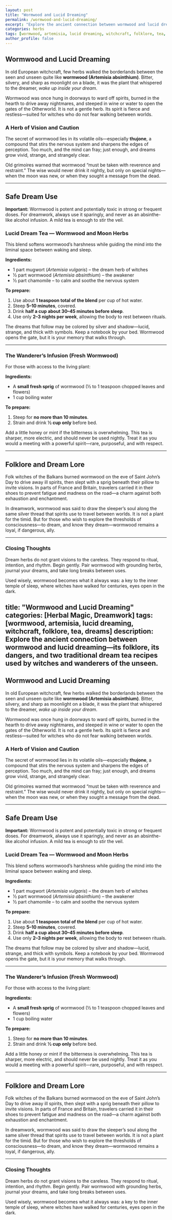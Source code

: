 ```yaml
---
layout: post
title: "Wormwood and Lucid Dreaming"
permalink: /wormwood-and-lucid-dreaming/
excerpt: "Explore the ancient connection between wormwood and lucid dreaming—its folklore, its dangers, and two traditional dream tea recipes used by witches and wanderers of the unseen."
categories: herbs
tags: [wormwood, artemisia, lucid dreaming, witchcraft, folklore, tea, dreams]
author_profile: false
---
```



## Wormwood and Lucid Dreaming

In old European witchcraft, few herbs walked the borderlands between the seen and unseen quite like **wormwood (Artemisia absinthium)**. Bitter, silvery, and sharp as moonlight on a blade, it was the plant that whispered to the dreamer, *wake up inside your dream*.  

Wormwood was once hung in doorways to ward off spirits, burned in the hearth to drive away nightmares, and steeped in wine or water to open the gates of the Otherworld. It is not a gentle herb. Its spirit is fierce and restless—suited for witches who do not fear walking between worlds.

### A Herb of Vision and Caution

The secret of wormwood lies in its volatile oils—especially **thujone**, a compound that stirs the nervous system and sharpens the edges of perception. Too much, and the mind can fray; just enough, and dreams grow vivid, strange, and strangely clear.  

Old grimoires warned that wormwood “must be taken with reverence and restraint.” The wise would never drink it nightly, but only on special nights—when the moon was new, or when they sought a message from the dead.

---

## Safe Dream Use

**Important:** Wormwood is potent and potentially toxic in strong or frequent doses. For dreamwork, always use it sparingly, and never as an absinthe-like alcohol infusion. A mild tea is enough to stir the veil.

### Lucid Dream Tea — Wormwood and Moon Herbs

This blend softens wormwood’s harshness while guiding the mind into the liminal space between waking and sleep.

**Ingredients:**
- 1 part mugwort (*Artemisia vulgaris*) – the dream herb of witches  
- ½ part wormwood (*Artemisia absinthium*) – the awakener  
- ½ part chamomile – to calm and soothe the nervous system  

**To prepare:**
1. Use about **1 teaspoon total of the blend** per cup of hot water.  
2. Steep **5–10 minutes**, covered.  
3. Drink **half a cup about 30–45 minutes before sleep**.  
4. Use only **2–3 nights per week**, allowing the body to rest between rituals.

The dreams that follow may be colored by silver and shadow—lucid, strange, and thick with symbols. Keep a notebook by your bed. Wormwood opens the gate, but it is your memory that walks through.

---

### The Wanderer’s Infusion (Fresh Wormwood)

For those with access to the living plant:

**Ingredients:**
- A **small fresh sprig** of wormwood (½ to 1 teaspoon chopped leaves and flowers)  
- 1 cup boiling water  

**To prepare:**
1. Steep for **no more than 10 minutes**.  
2. Strain and drink **½ cup only** before bed.  

Add a little honey or mint if the bitterness is overwhelming. This tea is sharper, more electric, and should never be used nightly. Treat it as you would a meeting with a powerful spirit—rare, purposeful, and with respect.

---

## Folklore and Dream Lore

Folk witches of the Balkans burned wormwood on the eve of Saint John’s Day to drive away ill spirits, then slept with a sprig beneath their pillow to invite visions. In parts of France and Britain, travelers carried it in their shoes to prevent fatigue and madness on the road—a charm against both exhaustion and enchantment.

In dreamwork, wormwood was said to draw the sleeper’s soul along the same silver thread that spirits use to travel between worlds. It is not a plant for the timid. But for those who wish to explore the thresholds of consciousness—to dream, and know they dream—wormwood remains a loyal, if dangerous, ally.

---

### Closing Thoughts

Dream herbs do not grant visions to the careless. They respond to ritual, intention, and rhythm. Begin gently. Pair wormwood with grounding herbs, journal your dreams, and take long breaks between uses.  

Used wisely, wormwood becomes what it always was: a key to the inner temple of sleep, where witches have walked for centuries, eyes open in the dark.

title: "Wormwood and Lucid Dreaming"
categories: [Herbal Magic, Dreamwork]
tags: [wormwood, artemisia, lucid dreaming, witchcraft, folklore, tea, dreams]
description: Explore the ancient connection between wormwood and lucid dreaming—its folklore, its dangers, and two traditional dream tea recipes used by witches and wanderers of the unseen.
---

## Wormwood and Lucid Dreaming

In old European witchcraft, few herbs walked the borderlands between the seen and unseen quite like **wormwood (Artemisia absinthium)**. Bitter, silvery, and sharp as moonlight on a blade, it was the plant that whispered to the dreamer, *wake up inside your dream*.  

Wormwood was once hung in doorways to ward off spirits, burned in the hearth to drive away nightmares, and steeped in wine or water to open the gates of the Otherworld. It is not a gentle herb. Its spirit is fierce and restless—suited for witches who do not fear walking between worlds.

### A Herb of Vision and Caution

The secret of wormwood lies in its volatile oils—especially **thujone**, a compound that stirs the nervous system and sharpens the edges of perception. Too much, and the mind can fray; just enough, and dreams grow vivid, strange, and strangely clear.  

Old grimoires warned that wormwood “must be taken with reverence and restraint.” The wise would never drink it nightly, but only on special nights—when the moon was new, or when they sought a message from the dead.

---

## Safe Dream Use

**Important:** Wormwood is potent and potentially toxic in strong or frequent doses. For dreamwork, always use it sparingly, and never as an absinthe-like alcohol infusion. A mild tea is enough to stir the veil.

### Lucid Dream Tea — Wormwood and Moon Herbs

This blend softens wormwood’s harshness while guiding the mind into the liminal space between waking and sleep.

**Ingredients:**
- 1 part mugwort (*Artemisia vulgaris*) – the dream herb of witches  
- ½ part wormwood (*Artemisia absinthium*) – the awakener  
- ½ part chamomile – to calm and soothe the nervous system  

**To prepare:**
1. Use about **1 teaspoon total of the blend** per cup of hot water.  
2. Steep **5–10 minutes**, covered.  
3. Drink **half a cup about 30–45 minutes before sleep**.  
4. Use only **2–3 nights per week**, allowing the body to rest between rituals.

The dreams that follow may be colored by silver and shadow—lucid, strange, and thick with symbols. Keep a notebook by your bed. Wormwood opens the gate, but it is your memory that walks through.

---

### The Wanderer’s Infusion (Fresh Wormwood)

For those with access to the living plant:

**Ingredients:**
- A **small fresh sprig** of wormwood (½ to 1 teaspoon chopped leaves and flowers)  
- 1 cup boiling water  

**To prepare:**
1. Steep for **no more than 10 minutes**.  
2. Strain and drink **½ cup only** before bed.  

Add a little honey or mint if the bitterness is overwhelming. This tea is sharper, more electric, and should never be used nightly. Treat it as you would a meeting with a powerful spirit—rare, purposeful, and with respect.

---

## Folklore and Dream Lore

Folk witches of the Balkans burned wormwood on the eve of Saint John’s Day to drive away ill spirits, then slept with a sprig beneath their pillow to invite visions. In parts of France and Britain, travelers carried it in their shoes to prevent fatigue and madness on the road—a charm against both exhaustion and enchantment.

In dreamwork, wormwood was said to draw the sleeper’s soul along the same silver thread that spirits use to travel between worlds. It is not a plant for the timid. But for those who wish to explore the thresholds of consciousness—to dream, and know they dream—wormwood remains a loyal, if dangerous, ally.

---

### Closing Thoughts

Dream herbs do not grant visions to the careless. They respond to ritual, intention, and rhythm. Begin gently. Pair wormwood with grounding herbs, journal your dreams, and take long breaks between uses.  

Used wisely, wormwood becomes what it always was: a key to the inner temple of sleep, where witches have walked for centuries, eyes open in the dark.
